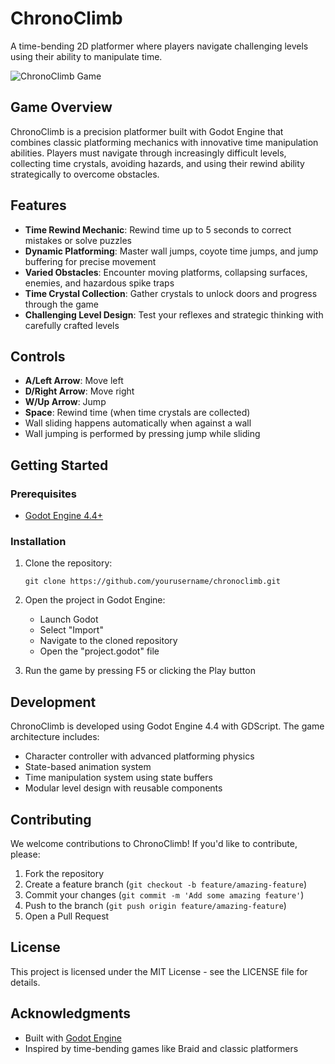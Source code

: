 # ChronoClimb

A time-bending 2D platformer where players navigate challenging levels using their ability to manipulate time.

![ChronoClimb Game](https://via.placeholder.com/800x400?text=ChronoClimb+Screenshot)

## Game Overview

ChronoClimb is a precision platformer built with Godot Engine that combines classic platforming mechanics with innovative time manipulation abilities. Players must navigate through increasingly difficult levels, collecting time crystals, avoiding hazards, and using their rewind ability strategically to overcome obstacles.

## Features

- **Time Rewind Mechanic**: Rewind time up to 5 seconds to correct mistakes or solve puzzles
- **Dynamic Platforming**: Master wall jumps, coyote time jumps, and jump buffering for precise movement
- **Varied Obstacles**: Encounter moving platforms, collapsing surfaces, enemies, and hazardous spike traps
- **Time Crystal Collection**: Gather crystals to unlock doors and progress through the game
- **Challenging Level Design**: Test your reflexes and strategic thinking with carefully crafted levels

## Controls

- **A/Left Arrow**: Move left
- **D/Right Arrow**: Move right
- **W/Up Arrow**: Jump
- **Space**: Rewind time (when time crystals are collected)
- Wall sliding happens automatically when against a wall
- Wall jumping is performed by pressing jump while sliding

## Getting Started

### Prerequisites

- [Godot Engine 4.4+](https://godotengine.org/download)

### Installation

1. Clone the repository:
   ```
   git clone https://github.com/yourusername/chronoclimb.git
   ```
2. Open the project in Godot Engine:
   - Launch Godot
   - Select "Import"
   - Navigate to the cloned repository
   - Open the "project.godot" file

3. Run the game by pressing F5 or clicking the Play button

## Development

ChronoClimb is developed using Godot Engine 4.4 with GDScript. The game architecture includes:

- Character controller with advanced platforming physics
- State-based animation system
- Time manipulation system using state buffers
- Modular level design with reusable components

## Contributing

We welcome contributions to ChronoClimb! If you'd like to contribute, please:

1. Fork the repository
2. Create a feature branch (`git checkout -b feature/amazing-feature`)
3. Commit your changes (`git commit -m 'Add some amazing feature'`)
4. Push to the branch (`git push origin feature/amazing-feature`)
5. Open a Pull Request

## License

This project is licensed under the MIT License - see the LICENSE file for details.

## Acknowledgments

- Built with [Godot Engine](https://godotengine.org/)
- Inspired by time-bending games like Braid and classic platformers 